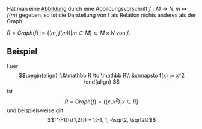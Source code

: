 Hat man eine [Abbildung](Abbildungen.md) durch eine Abbildungsvorschrift $f: M \to N, m \mapsto f(m)$ gegeben, so ist die Darstellung von f als Relation nichts anderes als der Graph

$R = Graph(f) := \{(m, f(m)) | m \in M\} \subset M\times N$
 von $f$.


## Beispiel
Fuer
$$\begin{align}
f:&\mathbb R \to \mathbb R\\
&x\mapsto f(x) := x^2
\end{align}
$$
ist 
$$
R=Graph(f) = \{(x, x^2)|x \in R\}
$$
und beispielsweise gilt
$$f^{-1}(\{1,2\}) = \{-1, 1, -\sqrt2, \sqrt2\}$$
